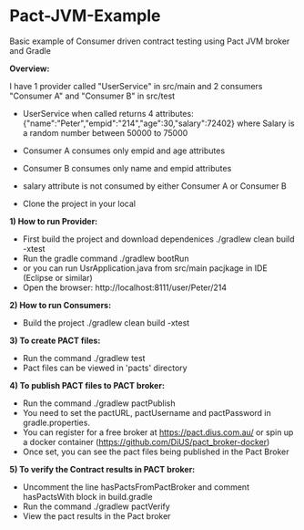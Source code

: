 # Pact-JVM-Example
Basic example of Consumer driven contract testing using Pact JVM broker and Gradle

**Overview:**


I have 1 provider called "UserService" in src/main and 2 consumers "Consumer A" and "Consumer B" in src/test

* UserService when called returns 4 attributes:
{"name":"Peter","empid":"214","age":30,"salary":72402} where Salary is a random number between 50000 to 75000
* Consumer A consumes only empid and age attributes
* Consumer B consumes only name and empid attributes
* salary attribute is not consumed by either Consumer A or Consumer B

* Clone the project in your local

**1) How to run Provider:**
* First build the project and download dependenices ./gradlew clean build -xtest
* Run the gradle command ./gradlew bootRun
* or you can run UsrApplication.java from src/main pacjkage in IDE (Eclipse or similar)
* Open the browser: http://localhost:8111/user/Peter/214

**2) How to run Consumers:**
* Build the project ./gradlew clean build -xtest

**3) To create PACT files:**
* Run the command ./gradlew test
* Pact files can be viewed in 'pacts' directory

**4) To publish PACT files to PACT broker:**
* Run the command ./gradlew pactPublish
* You need to set the pactURL, pactUsername and pactPassword in gradle.properties. 
* You can register for a free broker at https://pact.dius.com.au/ or spin up a docker container (https://github.com/DiUS/pact_broker-docker)
* Once set, you can see the pact files being published in the Pact Broker

**5) To verify the Contract results in PACT broker:**
* Uncomment the line hasPactsFromPactBroker and comment hasPactsWith block in build.gradle
* Run the command ./gradlew pactVerify
* View the pact results in the Pact broker
